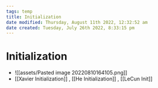 ```yaml
---
tags: temp
title: Initialization
date modified: Thursday, August 11th 2022, 12:32:52 am
date created: Tuesday, July 26th 2022, 8:33:15 pm
---
```


# Initialization
- ![[assets/Pasted image 20220810164105.png]]
- [[Xavier Initialization]] , [[He Initialization]] , [[LeCun Init]]

